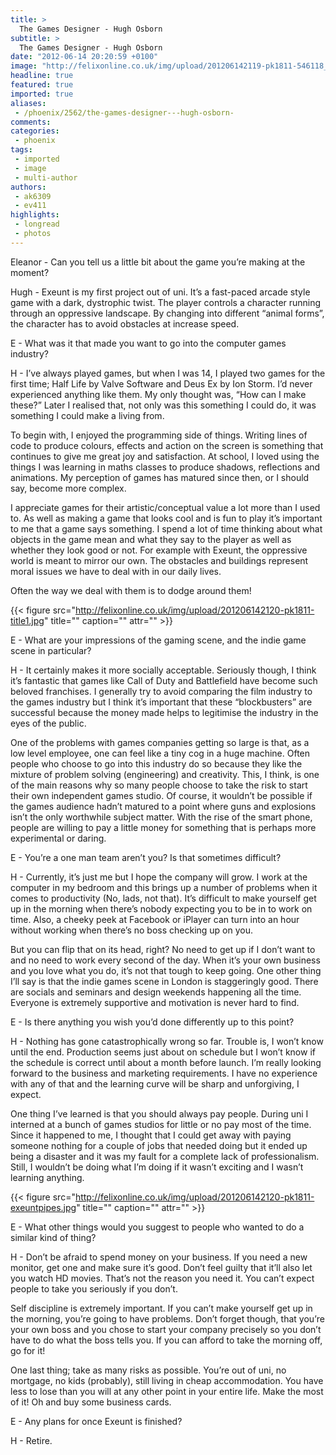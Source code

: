```yaml
---
title: >
  The Games Designer - Hugh Osborn
subtitle: >
  The Games Designer - Hugh Osborn
date: "2012-06-14 20:20:59 +0100"
image: "http://felixonline.co.uk/img/upload/201206142119-pk1811-546118_326628914073568_314367575299702_775135_1041408177_n.jpg"
headline: true
featured: true
imported: true
aliases:
 - /phoenix/2562/the-games-designer---hugh-osborn-
comments:
categories:
 - phoenix
tags:
 - imported
 - image
 - multi-author
authors:
 - ak6309
 - ev411
highlights:
 - longread
 - photos
---
```


Eleanor - Can you tell us a little bit about the game you’re making at the moment?

Hugh - Exeunt is my first project out of uni. It’s a fast-paced arcade style game with a dark, dystrophic twist. The player controls a character running through an oppressive landscape. By changing into different “animal forms”, the character has to avoid obstacles at increase speed.

E - What was it that made you want to go into the computer games industry?

H - I’ve always played games, but when I was 14, I played two games for the first time; Half Life by Valve Software and Deus Ex by Ion Storm. I’d never experienced anything like them. My only thought was, “How can I make these?” Later I realised that, not only was this something I could do, it was something I could make a living from.

To begin with, I enjoyed the programming side of things. Writing lines of code to produce colours, effects and action on the screen is something that continues to give me great joy and satisfaction. At school, I loved using the things I was learning in maths classes to produce shadows, reflections and animations. My perception of games has matured since then, or I should say, become more complex.

I appreciate games for their artistic/conceptual value a lot more than I used to. As well as making a game that looks cool and is fun to play it’s important to me that a game says something. I spend a lot of time thinking about what objects in the game mean and what they say to the player as well as whether they look good or not. For example with Exeunt, the oppressive world is meant to mirror our own. The obstacles and buildings represent moral issues we have to deal with in our daily lives.

Often the way we deal with them is to dodge around them!

{{< figure src="http://felixonline.co.uk/img/upload/201206142120-pk1811-title1.jpg" title="" caption="" attr="" >}}

E - What are your impressions of the gaming scene, and the indie game scene in particular?

H - It certainly makes it more socially acceptable. Seriously though, I think it’s fantastic that games like Call of Duty and Battlefield have become such beloved franchises. I generally try to avoid comparing the film industry to the games industry but I think it’s important that these “blockbusters” are successful because the money made helps to legitimise the industry in the eyes of the public.

One of the problems with games companies getting so large is that, as a low level employee, one can feel like a tiny cog in a huge machine. Often people who choose to go into this industry do so because they like the mixture of problem solving (engineering) and creativity. This, I think, is one of the main reasons why so many people choose to take the risk to start their own independent games studio. Of course, it wouldn’t be possible if the games audience hadn’t matured to a point where guns and explosions isn’t the only worthwhile subject matter. With the rise of the smart phone, people are willing to pay a little money for something that is perhaps more experimental or daring.

E - You’re a one man team aren’t you? Is that sometimes difficult?

H - Currently, it’s just me but I hope the company will grow. I work at the computer in my bedroom and this brings up a number of problems when it comes to productivity (No, lads, not that). It’s difficult to make yourself get up in the morning when there’s nobody expecting you to be in to work on time. Also, a cheeky peek at Facebook or iPlayer can turn into an hour without working when there’s no boss checking up on you.

But you can flip that on its head, right? No need to get up if I don’t want to and no need to work every second of the day. When it’s your own business and you love what you do, it’s not that tough to keep going. One other thing I’ll say is that the indie games scene in London is staggeringly good. There are socials and seminars and design weekends happening all the time. Everyone is extremely supportive and motivation is never hard to find.

E - Is there anything you wish you’d done differently up to this point?

H - Nothing has gone catastrophically wrong so far. Trouble is, I won’t know until the end. Production seems just about on schedule but I won’t know if the schedule is correct until about a month before launch. I’m really looking forward to the business and marketing requirements. I have no experience with any of that and the learning curve will be sharp and unforgiving, I expect.

One thing I’ve learned is that you should always pay people. During uni I interned at a bunch of games studios for little or no pay most of the time. Since it happened to me, I thought that I could get away with paying someone nothing for a couple of jobs that needed doing but it ended up being a disaster and it was my fault for a complete lack of professionalism. Still, I wouldn’t be doing what I’m doing if it wasn’t exciting and I wasn’t learning anything.

{{< figure src="http://felixonline.co.uk/img/upload/201206142120-pk1811-exeuntpipes.jpg" title="" caption="" attr="" >}}

E - What other things would you suggest to people who wanted to do a similar kind of thing?

H - Don’t be afraid to spend money on your business. If you need a new monitor, get one and make sure it’s good. Don’t feel guilty that it’ll also let you watch HD movies. That’s not the reason you need it. You can’t expect people to take you seriously if you don’t.

Self discipline is extremely important. If you can’t make yourself get up in the morning, you’re going to have problems. Don’t forget though, that you’re your own boss and you chose to start your company precisely so you don’t have to do what the boss tells you. If you can afford to take the morning off, go for it!

One last thing; take as many risks as possible. You’re out of uni, no mortgage, no kids (probably), still living in cheap accommodation. You have less to lose than you will at any other point in your entire life. Make the most of it! Oh and buy some business cards.

E - Any plans for once Exeunt is finished?

H - Retire.
